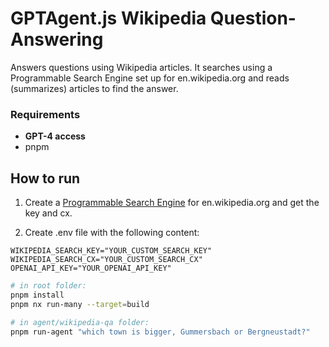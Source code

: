 # GPTAgent.js Wikipedia Question-Answering

Answers questions using Wikipedia articles. It searches using a Programmable Search Engine set up for en.wikipedia.org and reads (summarizes) articles to find the answer.

### Requirements

- **GPT-4 access**
- pnpm

## How to run

1. Create a [Programmable Search Engine](https://programmablesearchengine.google.com/about/) for en.wikipedia.org and get the key and cx.

2. Create .env file with the following content:

```
WIKIPEDIA_SEARCH_KEY="YOUR_CUSTOM_SEARCH_KEY"
WIKIPEDIA_SEARCH_CX="YOUR_CUSTOM_SEARCH_CX"
OPENAI_API_KEY="YOUR_OPENAI_API_KEY"
```

```sh
# in root folder:
pnpm install
pnpm nx run-many --target=build

# in agent/wikipedia-qa folder:
pnpm run-agent "which town is bigger, Gummersbach or Bergneustadt?"
```
